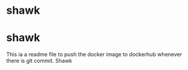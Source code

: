 # shawk
# shawk
This ia a readme file to push the docker image to dockerhub whenever there is git commit.
Shawk
